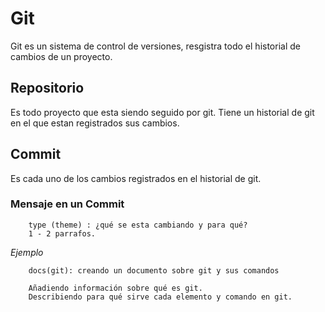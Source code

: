 # Git

Git es un sistema de control de versiones, resgistra todo el historial de cambios de un proyecto.

## Repositorio

Es todo proyecto que esta siendo seguido por git. Tiene un historial de git en el que estan registrados sus cambios.

## Commit

Es cada uno de los cambios registrados en el historial de git.

### Mensaje en un Commit

```
    type (theme) : ¿qué se esta cambiando y para qué?
    1 - 2 parrafos.
```

_Ejemplo_

```
    docs(git): creando un documento sobre git y sus comandos

    Añadiendo información sobre qué es git.
    Describiendo para qué sirve cada elemento y comando en git.
```
